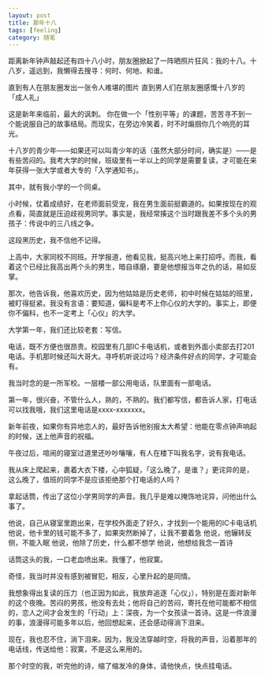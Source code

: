```yaml
---
layout: post
title: 那年十八
tags: [feeling]
category: 随笔
---
```


距离新年钟声敲起还有四十八小时，朋友圈掀起了一阵晒照片狂风：我的十八。十八岁，遥远到，我懒得去搜寻：何时、何地、和谁。

直到有人在朋友圈发出一张令人难堪的图片
直到男人们在朋友圈感慨十八岁的「成人礼」

这是新年来临前，最大的讽刺。
你在做一个「性别平等」的课题，苦苦寻不到一个能说服自己的故事结局。而现实，在旁边冷笑着，时不时煽掴你几个响亮的耳光。

十八岁的青少年——如果还可以叫青少年的话（虽然大部分时间，确实是）——是有些苦闷的。我考大学的时候，班级里有一半以上的同学是需要复读，才可能在来年获得一张大学或者大专的「入学通知书」。

其中，就有我小学的一个同桌。

小时候，仗着成绩好，在老师面前受宠，我在男生面前挺霸道的。如果按现在的观点看，简直就是压迫歧视男同学。事实是，我经常揍这个当时跟我差不多个头的男孩子：传说中的三八线之争。

这段黑历史，我不信他不记得。

上高中，大家同校不同班。开学报道，他看见我，挺高兴地上来打招呼。而我，看着这个已经比我高出两个头的男生，暗自琢磨，要是他想报当年之仇的话，易如反掌。

那次，他告诉我，他喜欢历史，因为他姑姑是历史老师，初中时候在姑姑的班里，被盯得挺紧。我没有言语：要知道，偏科是考不上你心仪的大学的。事实上，即便你不偏科，也不一定考上「心仪」的大学。

大学第一年，我们还比较老套：写信。

电话，既不方便也很昂贵。校园里有几部IC卡电话机，或者到外面小卖部去打201电话。手机那时候还叫大哥大。寻呼机听说过吗？经济条件好点的同学，才可能会有。

我当时念的是一所军校。一层楼一部公用电话，队里面有一部电话。

第一年，很兴奋，不管什么人，熟的，不熟的。我们都写信，都告诉人家，打电话可以找我哦，我们这里电话是xxxx-xxxxxxx。

新年前夜，如果你有异地恋人的，最好告诉他别报太大希望：他能在零点钟声响起的时候，送上他声音的祝福。

午夜过后，喧闹的寝室过道里还吵吵嚷嚷，有人在楼下叫我名字，说有我电话。

我从床上爬起来，裹着大衣下楼，心中狐疑，「这么晚了，是谁？」更诧异的是，这么晚了，值班的同学不是应该拒绝那个打电话的人吗？

拿起话筒，传出了这位小学男同学的声音。我几乎是难以掩饰地诧异，问他出什么事了。

他说，自己从寝室里跑出来，在学校外面走了好久，才找到一个能用的IC卡电话机
他说，他卡里的钱可能不多了，如果突然断掉了，让我不要着急
他说，他辗转反侧，不能入眠
他说，他除了历史，什么都不想学
他说，他想给我念一首诗

话筒这头的我，一口老血喷出来。我懂了，他寂寞。

奇怪，我当时并没有感到被冒犯，相反，心里升起的是同情。

我想象得出复读的压力（也正因为如此，我放弃追逐「心仪」），特别是在面对新年的这个夜晚。苦闷的男孩，他没有去处；他将自己的苦闷，寄托在他可能都不相信的，恋人之间才会发生的「行动」上：深夜，为一个女孩读一首诗。这是一件浪漫的事，浪漫得可能多年以后，他回想起来，还会感动得淌下泪来。

现在，我也忍不住，淌下泪来。因为，我没法穿越时空，将我的声音，沿着那年的电话线，传送给他：寂寞，不是这么来用的。

那个时空的我，听完他的诗，缩了缩发冷的身体，请他快点，快点挂电话。
